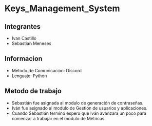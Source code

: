 # Keys_Management_System
## Integrantes
- Ivan Castillo
- Sebastian Meneses
## Informacion
- Metodo de Comunicacion: Discord
- Lenguaje: Python

## Metodo de trabajo

- Sebastián fue asignada al modulo de generación de contraseñas.
- Iván fue asignado al modulo de Gestión de usuarios y aplicaciones.
- Cuando Sebastián terminó espero que Iván avanzara un poco para comenzar a trabajar en el modulo de Métricas.
